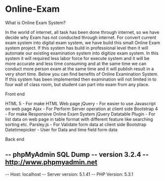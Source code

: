 # Online-Exam
What is Online Exam System?

In the world of internet, all task has been done through internet, so we have decide why Exam has not conducted through internet.
For convert current exam system into digital exam system, we have build this small Online Exam system project.
If this system has build in professional level then it will automate our existing examination system into digitize exam system. 
In this system it will required less labor force for execute system and it will be more accurate and less time consuming and at the
same time we can conduct more person exam at the same time and it will publish result in a very short time. 
Below you can find benefits of Online Examination System. If this system has been implemented then examination
will not limited in to four wall of class room, but student can part into exam from any place.


Front end

HTML 5 - For make HTML Web page
jQuery - For easier to use Javascript on web page
Ajax - For Perform Server operation at client side
Bootstrap 4 - For make Responsive Online Exam System
jQuery Datatable Plugin - For list data on web page in table format with different feature like searching sorting etc.
Parsley.js - For Validate form data at client side
Bootstrap Datetimepicker - User for Data and time field form data

Back end

-- phpMyAdmin SQL Dump
-- version 3.2.4
-- http://www.phpmyadmin.net
--
-- Host: localhost
-- Server version: 5.1.41
-- PHP Version: 5.3.1

